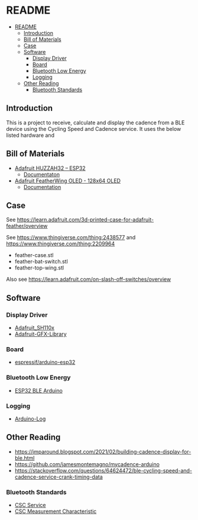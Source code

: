 # README

- [README](#readme)
  - [Introduction](#introduction)
  - [Bill of Materials](#bill-of-materials)
  - [Case](#case)
  - [Software](#software)
    - [Display Driver](#display-driver)
    - [Board](#board)
    - [Bluetooth Low Energy](#bluetooth-low-energy)
    - [Logging](#logging)
  - [Other Reading](#other-reading)
    - [Bluetooth Standards](#bluetooth-standards)

## Introduction

This is a project to receive, calculate and display the cadence from a BLE device using the Cycling Speed and Cadence service.  It uses the below listed hardware and

## Bill of Materials

* [Adafruit HUZZAH32 – ESP32](https://www.adafruit.com/product/3405)
  * [Documentaton](https://learn.adafruit.com/adafruit-huzzah32-esp32-feather/overview)
* [Adafruit FeatherWing OLED - 128x64 OLED](https://www.adafruit.com/product/4650)
  * [Documentation](https://learn.adafruit.com/adafruit-128x64-oled-featherwing/overview)

## Case

See https://learn.adafruit.com/3d-printed-case-for-adafruit-feather/overview

See https://www.thingiverse.com/thing:2438577 and https://www.thingiverse.com/thing:2209964

* feather-case.stl
* feather-bat-switch.stl
* feather-top-wing.stl

Also see https://learn.adafruit.com/on-slash-off-switches/overview

## Software

### Display Driver

* [Adafruit_SH110x](https://github.com/adafruit/Adafruit_SH110x)
* [Adafruit-GFX-Library](https://github.com/adafruit/Adafruit-GFX-Library)

### Board

* [espressif/arduino-esp32](https://github.com/espressif/arduino-esp32/blob/master/docs/arduino-ide/boards_manager.md)

### Bluetooth Low Energy

* [ESP32 BLE Arduino](https://www.arduino.cc/reference/en/libraries/esp32-ble-arduino/)

### Logging

* [Arduino-Log](https://github.com/thijse/Arduino-Log)

## Other Reading

* https://jmparound.blogspot.com/2021/02/building-cadence-display-for-ble.html
* https://github.com/jamesmontemagno/mycadence-arduino
* https://stackoverflow.com/questions/64624472/ble-cycling-speed-and-cadence-service-crank-timing-data

### Bluetooth Standards

* [CSC Service](https://www.bluetooth.com/wp-content/uploads/Sitecore-Media-Library/Gatt/Xml/Services/org.bluetooth.service.cycling_speed_and_cadence.xml)
* [CSC Measurement Characteristic](https://www.bluetooth.com/wp-content/uploads/Sitecore-Media-Library/Gatt/Xml/Characteristics/org.bluetooth.characteristic.csc_measurement.xml)
